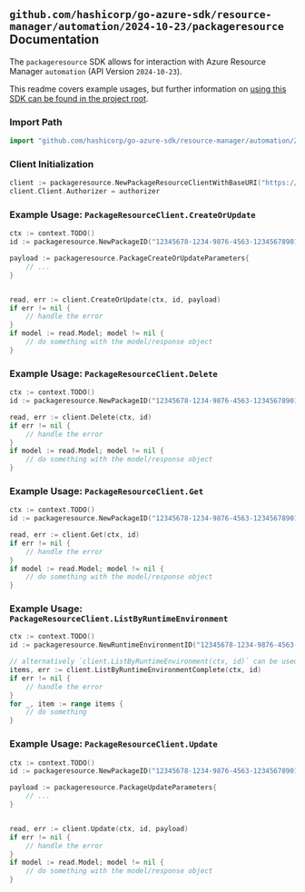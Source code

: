 
## `github.com/hashicorp/go-azure-sdk/resource-manager/automation/2024-10-23/packageresource` Documentation

The `packageresource` SDK allows for interaction with Azure Resource Manager `automation` (API Version `2024-10-23`).

This readme covers example usages, but further information on [using this SDK can be found in the project root](https://github.com/hashicorp/go-azure-sdk/tree/main/docs).

### Import Path

```go
import "github.com/hashicorp/go-azure-sdk/resource-manager/automation/2024-10-23/packageresource"
```


### Client Initialization

```go
client := packageresource.NewPackageResourceClientWithBaseURI("https://management.azure.com")
client.Client.Authorizer = authorizer
```


### Example Usage: `PackageResourceClient.CreateOrUpdate`

```go
ctx := context.TODO()
id := packageresource.NewPackageID("12345678-1234-9876-4563-123456789012", "example-resource-group", "automationAccountName", "runtimeEnvironmentName", "packageName")

payload := packageresource.PackageCreateOrUpdateParameters{
	// ...
}


read, err := client.CreateOrUpdate(ctx, id, payload)
if err != nil {
	// handle the error
}
if model := read.Model; model != nil {
	// do something with the model/response object
}
```


### Example Usage: `PackageResourceClient.Delete`

```go
ctx := context.TODO()
id := packageresource.NewPackageID("12345678-1234-9876-4563-123456789012", "example-resource-group", "automationAccountName", "runtimeEnvironmentName", "packageName")

read, err := client.Delete(ctx, id)
if err != nil {
	// handle the error
}
if model := read.Model; model != nil {
	// do something with the model/response object
}
```


### Example Usage: `PackageResourceClient.Get`

```go
ctx := context.TODO()
id := packageresource.NewPackageID("12345678-1234-9876-4563-123456789012", "example-resource-group", "automationAccountName", "runtimeEnvironmentName", "packageName")

read, err := client.Get(ctx, id)
if err != nil {
	// handle the error
}
if model := read.Model; model != nil {
	// do something with the model/response object
}
```


### Example Usage: `PackageResourceClient.ListByRuntimeEnvironment`

```go
ctx := context.TODO()
id := packageresource.NewRuntimeEnvironmentID("12345678-1234-9876-4563-123456789012", "example-resource-group", "automationAccountName", "runtimeEnvironmentName")

// alternatively `client.ListByRuntimeEnvironment(ctx, id)` can be used to do batched pagination
items, err := client.ListByRuntimeEnvironmentComplete(ctx, id)
if err != nil {
	// handle the error
}
for _, item := range items {
	// do something
}
```


### Example Usage: `PackageResourceClient.Update`

```go
ctx := context.TODO()
id := packageresource.NewPackageID("12345678-1234-9876-4563-123456789012", "example-resource-group", "automationAccountName", "runtimeEnvironmentName", "packageName")

payload := packageresource.PackageUpdateParameters{
	// ...
}


read, err := client.Update(ctx, id, payload)
if err != nil {
	// handle the error
}
if model := read.Model; model != nil {
	// do something with the model/response object
}
```

